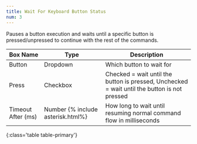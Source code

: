 ```yaml
---
title: Wait For Keyboard Button Status
num: 3
---
```


Pauses a button execution and waits until a specific button is pressed/unpressed to continue with the rest of the commands.


| Box Name | Type | Description | 
|-------|--------|--------
|Button|Dropdown|Which button to wait for
|Press|Checkbox|Checked = wait until the button is pressed, Unchecked = wait until the button is not pressed 
|Timeout After (ms)|Number {% include asterisk.html%}|How long to wait until resuming normal command flow in milliseconds
{:class='table table-primary'}







